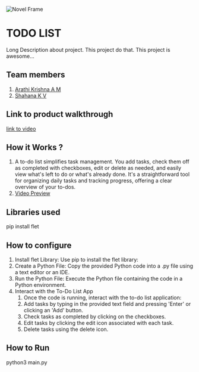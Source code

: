 ![Novel Frame](https://github.com/TH-Activities/saturday-hack-night-template/assets/90635335/4c26e8ac-2dd1-4d75-8e1a-9f7585e3b381)


# TODO LIST
Long Description about project. This project do that. This project is awesome...
## Team members
1. [Arathi Krishna A M](https://github.com/arathikrishnaam/arathikrishnaam)
2. [Shahana K V](https://github.com/shahanakv)
## Link to product walkthrough
[link to video](https://youtu.be/XoEWY11FpUQ)
## How it Works ?
1. A to-do list simplifies task management. You add tasks, check them off as completed with checkboxes, edit or delete as needed, and easily view what's left to do or what's already done. It's a straightforward tool for organizing daily tasks and tracking progress, offering a clear overview of your to-dos.
2. [Video Preview](link_to_flet_video_mp4)
## Libraries used
pip install flet
## How to configure
1. Install flet Library:
Use pip to install the flet library:
2. Create a Python File:
Copy the provided Python code into a .py file using a text editor or an IDE.
3. Run the Python File:
Execute the Python file containing the code in a Python environment.
4. Interact with the To-Do List App
    1. Once the code is running, interact with the to-do list application:
   2. Add tasks by typing in the provided text field and pressing 'Enter' or clicking an 'Add' button.
   3. Check tasks as completed by clicking on the checkboxes.
   4. Edit tasks by clicking the edit icon associated with each task.
   5. Delete tasks using the delete icon.
## How to Run
python3 main.py
